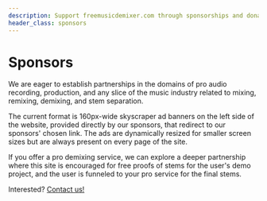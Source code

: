 ```yaml
---
description: Support freemusicdemixer.com through sponsorships and donations. Find out how you can help us continue to provide free AI-based music demixing and stem separation tools for amateur and professional audio engineers and musicians.
header_class: sponsors
---
```


# Sponsors

We are eager to establish partnerships in the domains of pro audio recording, production, and any slice of the music industry related to mixing, remixing, demixing, and stem separation.

The current format is 160px-wide skyscraper ad banners on the left side of the website, provided directly by our sponsors, that redirect to our sponsors' chosen link. The ads are dynamically resized for smaller screen sizes but are always present on every page of the site.

If you offer a pro demixing service, we can explore a deeper partnership where this site is encouraged for free proofs of stems for the user's demo project, and the user is funneled to your pro service for the final stems.

Interested? [Contact us!](mailto:sevagh+freemdx@protonmail.com)
